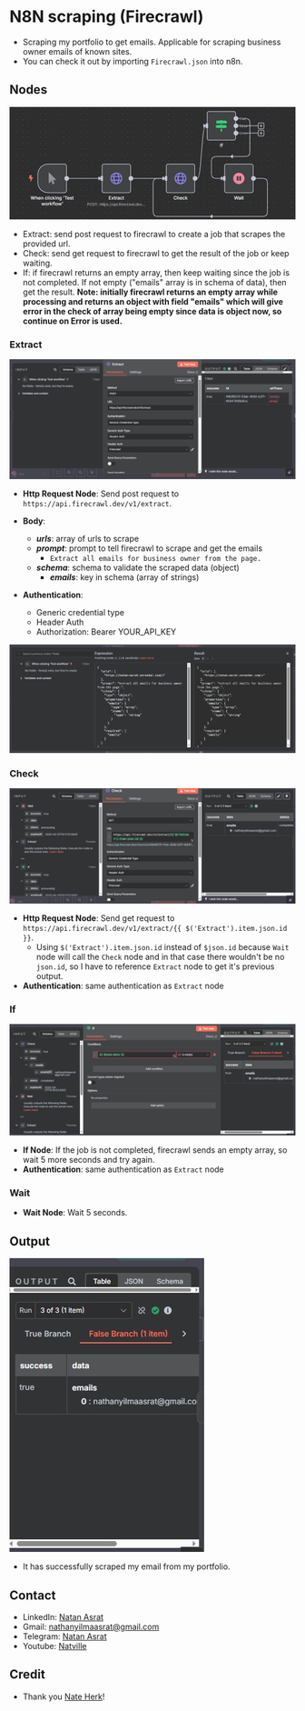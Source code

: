 # N8N scraping (Firecrawl)
- Scraping my portfolio to get emails. Applicable for scraping business owner emails of known sites.
- You can check it out by importing `Firecrawl.json` into n8n.

## Nodes
![Nodes](./screenshots/initial.jpg) 
- Extract: send post request to firecrawl to create a job that scrapes the provided url.
- Check: send get request to firecrawl to get the result of the job or keep waiting.
- If: if firecrawl returns an empty array, then keep waiting since the job is not completed. If not empty ("emails" array is in schema of data), then get the result. **Note: initially firecrawl returns an empty array while processing and returns an object with field "emails" which will give error in the check of array being empty since data is object now, so continue on Error is used.**

### Extract
![Extract](./screenshots/extract1.jpg)
- **Http Request Node**: Send post request to `https://api.firecrawl.dev/v1/extract`.
- **Body**:
    - ***urls***: array of urls to scrape
    - ***prompt***: prompt to tell firecrawl to scrape and get the emails
        - `Extract all emails for business owner from the page.`
    - ***schema***: schema to validate the scraped data (object)
        - ***emails***: key in schema (array of strings)

- **Authentication**:
    - Generic credential type
    - Header Auth
    - Authorization: Bearer YOUR_API_KEY 

![Extract](./screenshots/extract2.jpg)

### Check
![Check](./screenshots/check.jpg)
- **Http Request Node**: Send get request to `https://api.firecrawl.dev/v1/extract/{{ $('Extract').item.json.id }}`.
    - Using `$('Extract').item.json.id` instead of `$json.id` because `Wait` node will call the `Check` node and in that case there wouldn't be no `json.id`, so I have to reference `Extract` node to get it's previous output.
- **Authentication**: same authentication as `Extract` node

### If
![If](./screenshots/if.jpg)
- **If Node**: If the job is not completed, firecrawl sends an empty array, so wait 5 more seconds and try again.
- **Authentication**: same authentication as `Extract` node

### Wait
- **Wait Node**: Wait 5 seconds.

## Output
![Output](./screenshots/output.jpg)
- It has successfully scraped my email from my portfolio.

## Contact
 - LinkedIn: [Natan Asrat](https://linkedin.com/in/natan-asrat)
 - Gmail: nathanyilmaasrat@gmail.com
 - Telegram: [Natan Asrat](https://t.me/fail_your_way_to_success)
 - Youtube: [Natville](https://www.youtube.com/@natvilletutor)


## Credit
- Thank you [Nate Herk](https://www.youtube.com/@nateherk)!
